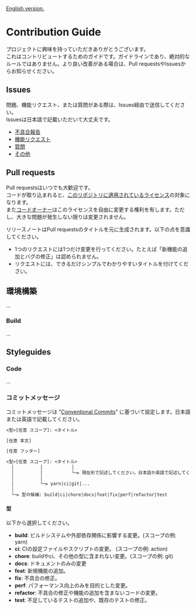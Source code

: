 [English version.](./CONTRIBUTING.md)

# Contribution Guide

プロジェクトに興味を持っていただきありがとうございます。  
これはコントリビュートするためのガイドです。ガイドラインであり、絶対的なルールではありません。より良い改善がある場合は、Pull requestsやIssuesからお知らせください。

## Issues

問題、機能リクエスト、または質問がある際は、Issues経由で送信してください。  
Issuesは日本語で記載いただいて大丈夫です。

- [不具合報告](./../../issues/new?template=bug-report.md)
- [機能リクエスト](./../../issues/new?template=feature_request.md)
- [質問](./../../issues/new?template=question.md)
- [その他](./../../issues/new)

## Pull requests

Pull requestsはいつでも大歓迎です。  
コードが取り込まれると、[このリポジトリに適用されているライセンス](./LICENSE)の対象になります。  
また[コードオーナー](./CODEOWNERS)はこのライセンスを自由に変更する権利を有します。ただし、大きな問題が発生しない限りは変更されません。

リリースノートはPull requestsのタイトルを元に生成されます。以下の点を意識してください。

- 1つのリクエストには1つだけ変更を行ってください。たとえば「新機能の追加とバグの修正」は認められません。
- リクエストには、できるだけシンプルでわかりやすいタイトルを付けてください。

## 環境構築

...

### Build

...

## Styleguides

### Code

...

### コミットメッセージ

コミットメッセージは "[Conventional Commits](https://www.conventionalcommits.org)" に基づいて設定します。日本語または英語で記載してください。

```txt
<型>[任意 スコープ]: <タイトル>

[任意 本文]

[任意 フッター]
```

```txt
<型>[任意 スコープ]: <タイトル>
  │          │           │
  │          │           └─⫸ 現在形で記述してください。日本語か英語で記述してください。
  │          │
  │          └─⫸ yarn|ci|git|...
  │
  └─⫸ 型の候補: build|ci|chore|docs|feat|fix|perf|refactor|test
```

#### 型

以下から選択してください。

- **build**: ビルドシステムや外部依存関係に影響する変更。(スコープの例: yarn)
- **ci**: CIの設定ファイルやスクリプトの変更。 (スコープの例: action)
- **chore**: buildやci、その他の型に含まれない変更。(スコープの例: git)
- **docs**: ドキュメントのみの変更
- **feat**: 新規機能の追加。
- **fix**: 不具合の修正。
- **perf**: パフォーマンス向上のみを目的とした変更。
- **refactor**: 不具合の修正や機能の追加を含まないコードの変更。
- **test**: 不足しているテストの追加や、既存のテストの修正。

